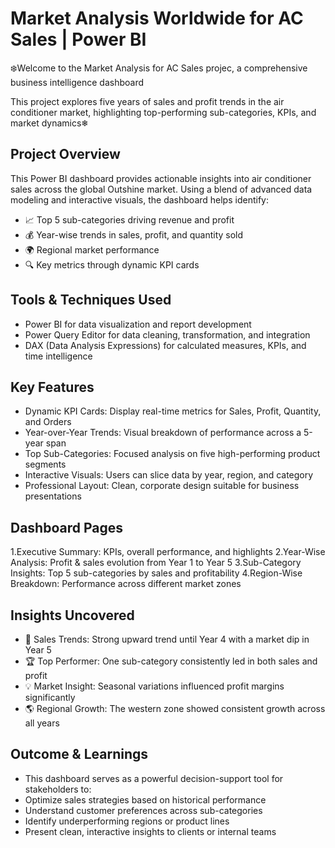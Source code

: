 # Market Analysis Worldwide for AC Sales | Power BI

❄️Welcome to the Market Analysis for AC Sales projec, a comprehensive business intelligence dashboard 

This project explores five years of sales and profit trends in the air conditioner market, highlighting top-performing sub-categories, KPIs, and market dynamics❄

## Project Overview

This Power BI dashboard provides actionable insights into air conditioner sales across the global Outshine market. Using a blend of advanced data modeling and interactive visuals, the dashboard helps identify:

- 📈 Top 5 sub-categories driving revenue and profit
- 💰 Year-wise trends in sales, profit, and quantity sold
- 🌍 Regional market performance
- 🔍 Key metrics through dynamic KPI cards

## Tools & Techniques Used
- Power BI for data visualization and report development
- Power Query Editor for data cleaning, transformation, and integration
- DAX (Data Analysis Expressions) for calculated measures, KPIs, and time intelligence

## Key Features
- Dynamic KPI Cards: Display real-time metrics for Sales, Profit, Quantity, and Orders
- Year-over-Year Trends: Visual breakdown of performance across a 5-year span
- Top Sub-Categories: Focused analysis on five high-performing product segments
- Interactive Visuals: Users can slice data by year, region, and category
- Professional Layout: Clean, corporate design suitable for business presentations

## Dashboard Pages
1.Executive Summary: KPIs, overall performance, and highlights
2.Year-Wise Analysis: Profit & sales evolution from Year 1 to Year 5
3.Sub-Category Insights: Top 5 sub-categories by sales and profitability
4.Region-Wise Breakdown: Performance across different market zones

## Insights Uncovered
- 📌 Sales Trends: Strong upward trend until Year 4 with a market dip in Year 5
- 🏆 Top Performer: One sub-category consistently led in both sales and profit
- 💡 Market Insight: Seasonal variations influenced profit margins significantly
- 🌎 Regional Growth: The western zone showed consistent growth across all years


## Outcome & Learnings
- This dashboard serves as a powerful decision-support tool for stakeholders to:
- Optimize sales strategies based on historical performance
- Understand customer preferences across sub-categories
- Identify underperforming regions or product lines
- Present clean, interactive insights to clients or internal teams
